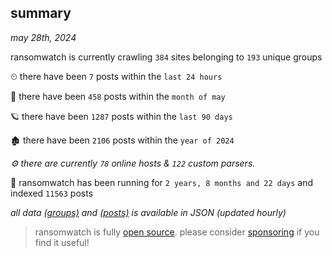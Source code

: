 
## summary
_may 28th, 2024_

ransomwatch is currently crawling `384` sites belonging to `193` unique groups

⏲ there have been `7` posts within the `last 24 hours`

🦈 there have been `458` posts within the `month of may`

🪐 there have been `1287` posts within the `last 90 days`

🏚 there have been `2106` posts within the `year of 2024`

_⚙️ there are currently `78` online hosts & `122` custom parsers._

🦕 ransomwatch has been running for `2 years, 8 months and 22 days` and indexed `11563` posts

_all data  [(groups)](http://ransomwhat.telemetry.ltd/groups) and [(posts)](http://ransomwhat.telemetry.ltd/posts) is available in JSON (updated hourly)_

> ransomwatch is fully [open source](https://github.com/joshhighet/ransomwatch#ransomwatch--). please consider [sponsoring](https://github.com/sponsors/joshhighet) if you find it useful!
